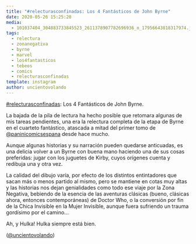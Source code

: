 ```yaml
---
title: "#relecturasconfinadas: Los 4 Fantásticos de John Byrne"
date: 2020-05-26 15:25:20
media: 
  - 101037404_304883733845523_2611378907782696936_n_17956643818317974.jpg
tags: 
  - relectura
  - zonanegativa
  - byrne
  - marvel
  - los4fantasticos
  - tebeos
  - comics
  - relecturasconfinadas
template: instagram
author: uncientovolando
---
```


[#relecturasconfinadas](/tags/relecturasconfinadas): Los 4 Fantásticos de John Byrne.


La bajada de la pila de lectura ha hecho posible que retomara algunas de mis tareas pendientes, una era la relectura completa de la etapa de Byrne en el cuarteto fantástico, atascada a mitad del primer tomo de [@paninicomicsespana](https://instagram.com/paninicomicsespana) desde hace mucho.


Aunque algunas historias y su narración pueden quedarse anticuadas, es una delicia volver a un Byrne con buena mano haciendo una de sus cosas preferidas: jugar con los juguetes de Kirby, cuyos orígenes cuenta y redibuja una y otra vez.


La calidad del dibujo varía, por efecto de los distintos entintadores que sacan más o menos partido al mismo, pero se mantiene en cotas muy altas y las historias nos dejan genialidades como todo ese viaje por la Zona Negativa, bebiendo de la esencia de las aventuras clásicas (bueno, clásicas ahora, entonces contemporáneas) de Doctor Who, o la conversión por fin de la Chica Invisible en la Mujer Invisible, aunque fuera sufriendo un trauma gordísimo por el camino...


Ah, y Hulka! Hulka siempre está bien.


([@uncientovolando](https://instagram.com/uncientovolando))







